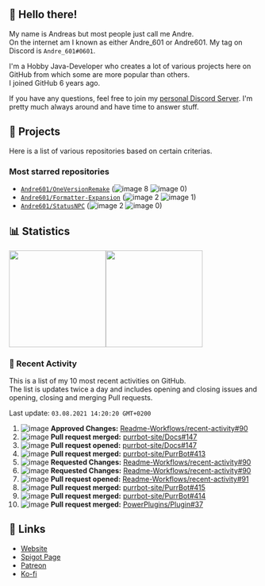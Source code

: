 <!-- Links -->
[purr]: https://purrbot.site
[discord]: https://discord.gg/6dazXp6
[website]: https://andre601.ch
[spigot]: https://www.spigotmc.org/resources/authors/56829/
[patreon]: https://patreon.com/andre_601
[ko-fi]: https://ko-fi.com/andre_601

## 👋 Hello there!
My name is Andreas but most people just call me Andre.  
On the internet am I known as either Andre_601 or Andre601. My tag on Discord is `Andre_601#0601`.

I'm a Hobby Java-Developer who creates a lot of various projects here on GitHub from which some are more popular than others.  
I joined GitHub 6 years ago.

If you have any questions, feel free to join my [personal Discord Server][discord]. I'm pretty much always around and have time to answer stuff.

## 📁 Projects
Here is a list of various repositories based on certain criterias.

### Most starred repositories

- [`Andre601/OneVersionRemake`](https://github.com/Andre601/OneVersionRemake) (![image](https://cdn.jsdelivr.net/gh/Readme-Workflows/Readme-Icons@main/icons/octicons/StarredRepository.svg) 8 ![image](https://cdn.jsdelivr.net/gh/Readme-Workflows/Readme-Icons@main/icons/octicons/ForkedRepository.svg) 0)
- [`Andre601/Formatter-Expansion`](https://github.com/Andre601/Formatter-Expansion) (![image](https://cdn.jsdelivr.net/gh/Readme-Workflows/Readme-Icons@main/icons/octicons/StarredRepository.svg) 2 ![image](https://cdn.jsdelivr.net/gh/Readme-Workflows/Readme-Icons@main/icons/octicons/ForkedRepository.svg) 1)
- [`Andre601/StatusNPC`](https://github.com/Andre601/StatusNPC) (![image](https://cdn.jsdelivr.net/gh/Readme-Workflows/Readme-Icons@main/icons/octicons/StarredRepository.svg) 2 ![image](https://cdn.jsdelivr.net/gh/Readme-Workflows/Readme-Icons@main/icons/octicons/ForkedRepository.svg) 0)

## 📊 Statistics
<img height="195px" src="https://github-readme-stats.vercel.app/api?username=Andre601&show_icons=true&hide_rank=true&title_color=3498db&bg_color=ffffff00&text_color=718096&disable_animations=true"><img height="195px" src="https://github-readme-stats.vercel.app/api/top-langs?username=Andre601&layout=compact&title_color=3498db&bg_color=ffffff00&text_color=718096">

### 📜 Recent Activity
This is a list of my 10 most recent activities on GitHub.  
The list is updates twice a day and includes opening and closing issues and opening, closing and merging Pull requests.

<!--RECENT_ACTIVITY:last_update-->
Last update: `03.08.2021 14:20:20 GMT+0200`
<!--RECENT_ACTIVITY:last_update_end-->
<!--RECENT_ACTIVITY:start-->
1. ![image](https://cdn.jsdelivr.net/gh/Readme-Workflows/Readme-Icons@main/icons/octicons/ApprovedChanges.svg) **Approved Changes:** [Readme-Workflows/recent-activity#90](https://github.com/Readme-Workflows/recent-activity/pull/90#pullrequestreview-721047846)
2. ![image](https://cdn.jsdelivr.net/gh/Readme-Workflows/Readme-Icons@main/icons/octicons/PullRequestMerged.svg) **Pull request merged:** [purrbot-site/Docs#147](https://github.com/purrbot-site/Docs/pull/147)
3. ![image](https://cdn.jsdelivr.net/gh/Readme-Workflows/Readme-Icons@main/icons/octicons/PullRequestOpened.svg) **Pull request opened:** [purrbot-site/Docs#147](https://github.com/purrbot-site/Docs/pull/147)
4. ![image](https://cdn.jsdelivr.net/gh/Readme-Workflows/Readme-Icons@main/icons/octicons/PullRequestMerged.svg) **Pull request merged:** [purrbot-site/PurrBot#413](https://github.com/purrbot-site/PurrBot/pull/413)
5. ![image](https://cdn.jsdelivr.net/gh/Readme-Workflows/Readme-Icons@main/icons/octicons/RequestedChanges.svg) **Requested Changes:** [Readme-Workflows/recent-activity#90](https://github.com/Readme-Workflows/recent-activity/pull/90#pullrequestreview-720249492)
6. ![image](https://cdn.jsdelivr.net/gh/Readme-Workflows/Readme-Icons@main/icons/octicons/RequestedChanges.svg) **Requested Changes:** [Readme-Workflows/recent-activity#90](https://github.com/Readme-Workflows/recent-activity/pull/90#pullrequestreview-720249492)
7. ![image](https://cdn.jsdelivr.net/gh/Readme-Workflows/Readme-Icons@main/icons/octicons/PullRequestOpened.svg) **Pull request opened:** [Readme-Workflows/recent-activity#91](https://github.com/Readme-Workflows/recent-activity/pull/91)
8. ![image](https://cdn.jsdelivr.net/gh/Readme-Workflows/Readme-Icons@main/icons/octicons/PullRequestMerged.svg) **Pull request merged:** [purrbot-site/PurrBot#415](https://github.com/purrbot-site/PurrBot/pull/415)
9. ![image](https://cdn.jsdelivr.net/gh/Readme-Workflows/Readme-Icons@main/icons/octicons/PullRequestMerged.svg) **Pull request merged:** [purrbot-site/PurrBot#414](https://github.com/purrbot-site/PurrBot/pull/414)
10. ![image](https://cdn.jsdelivr.net/gh/Readme-Workflows/Readme-Icons@main/icons/octicons/PullRequestMerged.svg) **Pull request merged:** [PowerPlugins/Plugin#37](https://github.com/PowerPlugins/Plugin/pull/37)
<!--RECENT_ACTIVITY:end-->

## 🔗 Links
- [Website]
- [Spigot Page][spigot]
- [Patreon]
- [Ko-fi]
